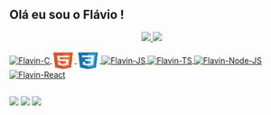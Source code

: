 ## Olá eu sou o Flávio !
<div align="center">
  <a href="https://github.com/Flavio-JS">
  <img height="180em" src="https://github-readme-stats.vercel.app/api?username=Flavio-JS&show_icons=true&theme=dark&include_all_commits=true&count_private=true"/>
  <img height="180em" src="https://github-readme-stats.vercel.app/api/top-langs/?username=Flavio-JS&layout=compact&langs_count=7&theme=dark"/>
</div>
<div style="display: inline_block"><br>
  <img align="center" alt="Flavin-C" height="30" width="40" src="https://cdn.jsdelivr.net/gh/devicons/devicon/icons/c/c-line.svg"/>
  <img align="center" alt="Flavin-HTML" height="30" width="40" src="https://raw.githubusercontent.com/devicons/devicon/master/icons/html5/html5-original.svg"/>
  <img align="center" alt="Flavin-CSS" height="30" width="40" src="https://raw.githubusercontent.com/devicons/devicon/master/icons/css3/css3-original.svg"/>
  <img align="center" alt="Flavin-JS" height="30" width="40" src="https://cdn.jsdelivr.net/gh/devicons/devicon/icons/javascript/javascript-original.svg"/>
  <img align="center" alt="Flavin-TS" height="30" width="40" src="https://cdn.jsdelivr.net/gh/devicons/devicon/icons/typescript/typescript-original.svg"/>
  <img align="center" alt="Flavin-Node-JS" height="30" width="40" src="https://cdn.jsdelivr.net/gh/devicons/devicon/icons/nodejs/nodejs-original.svg"/>
  <img align="center" alt="Flavin-React" height="30" width="40" src="https://cdn.jsdelivr.net/gh/devicons/devicon/icons/react/react-original.svg"/>
</div>
  
  ##
 
<div> 
  <a href="https://www.instagram.com/flavio_filho_j/" target="_blank"><img src="https://img.shields.io/badge/Instagram-E4405F?style=for-the-badge&logo=instagram&logoColor=white" target="_blank"></a>
  <a href = "mailto:flaviofilho.js@gmail.com"><img src="https://img.shields.io/badge/-Gmail-%23333?style=for-the-badge&logo=gmail&logoColor=white" target="_blank"></a>
  <a href="https://www.linkedin.com/in/fl%C3%A1vio-jer%C3%B4nimo-a29515216/" target="_blank"><img src="https://img.shields.io/badge/-LinkedIn-%230077B5?style=for-the-badge&logo=linkedin&logoColor=white" target="_blank"></a> 
 
</div>
